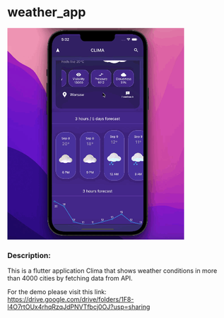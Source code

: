 # weather_app

![](https://github.com/lumberjack-programmer/weather_app/blob/master/weather_app_github_gif.gif)

### Description:

This is a flutter application Clima that shows weather conditions in more than 4000 cities by fetching data from API. 

For the demo please visit this link: https://drive.google.com/drive/folders/1F8-l4O7rtOUx4rhqRzqJdPNVTfbcj0OJ?usp=sharing
